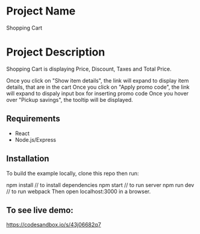 # Project Name

Shopping Cart

# Project Description

Shopping Cart is displaying Price, Discount, Taxes and Total Price.

Once you click on "Show item details", the link will expand to display item details, that are in the cart
Once you click on "Apply promo code", the link will expand to dispaly input box for inserting promo code
Once you hover over "Pickup savings", the tooltip will be displayed.

## Requirements

- React
- Node.js/Express


## Installation 

To build the example locally, clone this repo then run:

npm install // to install dependencies
npm start // to run server
npm run dev // to run webpack
Then open localhost:3000 in a browser.


## To see live demo:

https://codesandbox.io/s/43j06682q7


